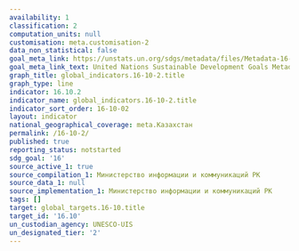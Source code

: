 ```yaml
---
availability: 1
classification: 2
computation_units: null
customisation: meta.customisation-2
data_non_statistical: false
goal_meta_link: https://unstats.un.org/sdgs/metadata/files/Metadata-16-10-02.pdf
goal_meta_link_text: United Nations Sustainable Development Goals Metadata (pdf 1361kB)
graph_title: global_indicators.16-10-2.title
graph_type: line
indicator: 16.10.2
indicator_name: global_indicators.16-10-2.title
indicator_sort_order: 16-10-02
layout: indicator
national_geographical_coverage: meta.Казахстан
permalink: /16-10-2/
published: true
reporting_status: notstarted
sdg_goal: '16'
source_active_1: true
source_compilation_1: Министерство информации и коммуникаций РК
source_data_1: null
source_implementation_1: Министерство информации и коммуникаций РК
tags: []
target: global_targets.16-10.title
target_id: '16.10'
un_custodian_agency: UNESCO-UIS
un_designated_tier: '2'
---
```

